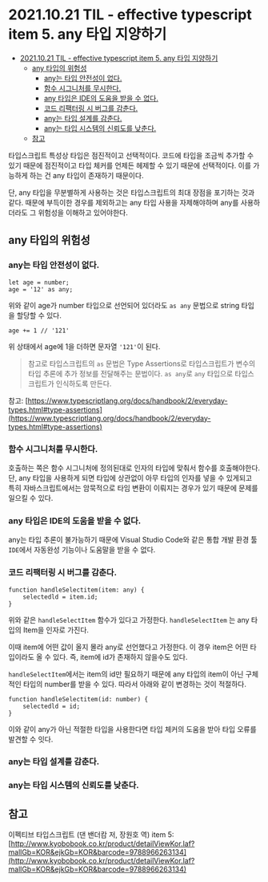 # 2021.10.21 TIL - effective typescript item 5. any 타입 지양하기

- [2021.10.21 TIL - effective typescript item 5. any 타입 지양하기](#20211021-til---effective-typescript-item-5-any-타입-지양하기)
  - [any 타입의 위험성](#any-타입의-위험성)
    - [any는 타입 안전성이 없다.](#any는-타입-안전성이-없다)
    - [함수 시그니처를 무시한다.](#함수-시그니처를-무시한다)
    - [any 타입은 IDE의 도움을 받을 수 없다.](#any-타입은-ide의-도움을-받을-수-없다)
    - [코드 리팩터링 시 버그를 감춘다.](#코드-리팩터링-시-버그를-감춘다)
    - [any는 타입 설계를 감춘다.](#any는-타입-설계를-감춘다)
    - [any는 타입 시스템의 신뢰도를 낮춘다.](#any는-타입-시스템의-신뢰도를-낮춘다)
  - [참고](#참고)

타입스크립트 특성상 타입은 점진적이고 선택적이다. 코드에 타입을 조금씩 추가할 수 있기 때문에 점진적이고 타입 체커를 언제든 헤제할 수 있기 때문에 선택적이다. 이를 가능하게 하는 건 any 타입이 존재하기 때문이다.

단, any 타입을 무분별하게 사용하는 것은 타입스크립트의 최대 장점을 포기하는 것과 같다. 때문에 부득이한 경우를 제외하고는 any 타입 사용을 자제해야하며 any를 사용하더라도 그 위험성을 이해하고 있어야한다.

## any 타입의 위험성

### any는 타입 안전성이 없다.

```tsx
let age = number;
age = '12' as any;
```

위와 같이 age가 number 타입으로 선언되어 있더라도 `as any` 문법으로 string 타입을 할당할 수 있다.

```tsx
age += 1 // '121'
```

위 상태에서 age에 1을 더하면 문자열 `'121'`이 된다.

> 참고로 타입스크립트의 `as` 문법은 Type Assertions로 타입스크립트가 변수의 타입 추론에 추가 정보를 전달해주는 문법이다. `as any`로 `any` 타입으로 타입스크립트가 인식하도록 만든다.

참고: [https://www.typescriptlang.org/docs/handbook/2/everyday-types.html#type-assertions](https://www.typescriptlang.org/docs/handbook/2/everyday-types.html#type-assertions)
> 

### 함수 시그니처를 무시한다.

호출하는 쪽은 함수 시그니처에 정의된대로 인자의 타입에 맞춰서 함수를 호출해야한다. 단, any 타입을 사용하게 되면 타입에 상관없이 아무 타입의 인자를 넣을 수 있게되고 특히 자바스크립트에서는 암묵적으로 타임 변환이 이뤄지는 경우가 있기 때문에 문제를 일으킬 수 있다.

### any 타입은 IDE의 도움을 받을 수 없다.

any는 타입 추론이 불가능하기 때문에 Visual Studio Code와 같은 통합 개발 환경 툴 `IDE`에서 자동완성 기능이나 도움말을 받을 수 없다.

### 코드 리팩터링 시 버그를 감춘다.

```tsx
function handleSelectitem(item: any) { 
	selectedld = item.id;
}
```

위와 같은 `handleSelectItem` 함수가 있다고 가정한다. `handleSelectItem` 는 any 타입의 Item을 인자로 가진다.

이때 item에 어떤 값이 올지 몰라 any로 선언했다고 가정한다. 이 경우 item은 어떤 타입이라도 올 수 있다. 즉, item에 id가 존재하지 않을수도 있다.

`handleSelectItem`에서는 item의 id만 필요하기 때문에 any 타입의 item이 아닌 구체적인 타입의 number를 받을 수 있다. 따라서 아래와 같이 변경하는 것이 적절하다.

```tsx
function handleSelectitem(id: number) { 
	selectedld = id;
}
```

이와 같이 any가 아닌 적절한 타입을 사용한다면 타입 체커의 도움을 받아 타입 오류를 발견할 수 잇다.

### any는 타입 설계를 감춘다.

### any는 타입 시스템의 신뢰도를 낮춘다.

## 참고

이펙티브 타입스크립트 (댄 밴더캄 저, 장원호 역) item 5: [http://www.kyobobook.co.kr/product/detailViewKor.laf?mallGb=KOR&ejkGb=KOR&barcode=9788966263134](http://www.kyobobook.co.kr/product/detailViewKor.laf?mallGb=KOR&ejkGb=KOR&barcode=9788966263134)